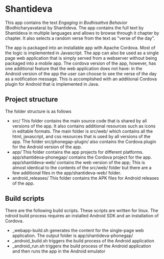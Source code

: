 # Shantideva
This app contains the text *Engaging in Bodhisattva Behavior* (Bodhicharyavatara) by Shantideva. The app contains the full text by Shantideva in multiple languages and allows to browse through it chapter by chapter. It also selects a random verse from the text as "verse of the day".

The app is packaged into an installable app with Apache Cordova. Most of the logic is implemented in Javascript. The app can also be used as a single page web application that is simply served from a webserver without being packaged into a mobile app. The cordova version of the app, however, has one additional feature that the web application does not have: in the Android version of the app the user can choose to see the verse of the day as a notification message. This is accomplished with an additional Cordova plugin for Android that is implemented in Java.

## Project structure
The folder structure is as follows
* src/ This folder contains the main source code that is shared by all versions of the app. It also contains additional resources such as icons in editable formats. The main folder is src/web/ which contains all the html, javascript, and css resources that is used by all versions of the app. The folder src/phonegap-plugin/ also contains the Cordova plugin for the Android version of the app.
* app/ This folder contains the app projects for different platforms. app/shantideva-phonegap/ contains the Cordova project for the app. app/shantideva-web/ contains the web version of the app; This is almost identical to the contents of the src/web/ folder but there are a few additional files in the app/shantideva-web/ folder.
* android_releases/ This folder contains the APK files for Android releases of the app. 

## Build scripts
There are the following build scripts. 
These scripts are written for linux. The ndroid build process requires an installed Android SDK and an installation of Cordova. 
* _webapp-build.sh generates the content for the single-page web application. The output folder is app/shantideva-phonegap/
* _android_build.sh triggers the build process of the Android application
* _android_run.sh triggers the build process of the Android application and then runs the app in the Android emulator





